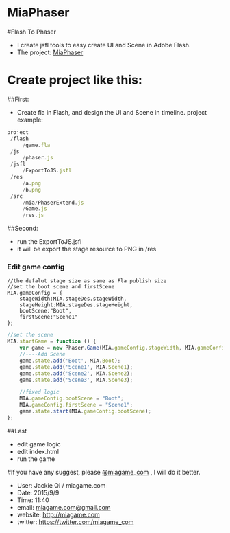 # MiaPhaser

#Flash To Phaser


* I create jsfl tools to easy create UI and Scene in Adobe Flash.
* The project: [MiaPhaser](https://github.com/gamefriends/MiaPhaser)

# Create project like this:


##First:
- Create fla in Flash, and design the UI and Scene in timeline.
project example:

```javascript
project
 /flash
     /game.fla
 /js
     /phaser.js
 /jsfl
     /ExportToJS.jsfl
 /res
     /a.png
     /b.png
 /src
     /mia/PhaserExtend.js
     /Game.js
     /res.js
```

##Second:
* run the ExportToJS.jsfl
* it will be export the stage resource to PNG in /res

### Edit game config

```javasciprt
//the defalut stage size as same as Fla publish size
//set the boot scene and firstScene
MIA.gameConfig = {
    stageWidth:MIA.stageDes.stageWidth,
    stageHeight:MIA.stageDes.stageHeight,
    bootScene:"Boot",
    firstScene:"Scene1"
};
```


```javascript
//set the scene
MIA.startGame = function () {
    var game = new Phaser.Game(MIA.gameConfig.stageWidth, MIA.gameConfig.stageHeight, Phaser.AUTO, 'game');
    //----Add Scene
    game.state.add('Boot', MIA.Boot);
    game.state.add('Scene1', MIA.Scene1);
    game.state.add('Scene2', MIA.Scene2);
    game.state.add('Scene3', MIA.Scene3);

    //fixed logic
    MIA.gameConfig.bootScene = "Boot";
    MIA.gameConfig.firstScene = "Scene1";
    game.state.start(MIA.gameConfig.bootScene);
};
```

##Last
* edit game logic
* edit index.html
* run the game


#If you have any suggest, please [@miagame_com](https://twitter.com/miagame_com) , I will do it better.

* User: Jackie Qi / miagame.com
* Date: 2015/9/9
* Time: 11:40
* email: miagame.com@gmail.com
* website: http://miagame.com
* twitter: https://twitter.com/miagame_com

